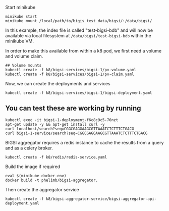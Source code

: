 
Start minikube
```
minikube start
minikube mount /local/path/to/bigis_test_data/bigsi/:/data/bigsi/
```

In this example, the index file is called "test-bigsi-bdb" and will now be available via local filesystem at `/data/bigsi/test-bigsi-bdb` within the minikube VM. 

In order to make this available from within a k8 pod, we first need a volume and volume claim. 

```
## Volume mounts
kubectl create -f k8/bigsi-services/bigsi-1/pv-volume.yaml
kubectl create -f k8/bigsi-services/bigsi-1/pv-claim.yaml
```

Now, we can create the deployments and services

```
kubectl create -f k8/bigsi-services/bigsi-1/bigsi-deployment.yaml
```


## You can test these are working by running 
```
kubectl exec -it bigsi-1-deployment-f6c8c9c5-76nzt 
apt-get update -y && apt-get install curl -y
curl localhost/search?seq=CGGCGAGGAAGCGTTAAATCTCTTTCTGACG 
curl bigsi-1-service/search?seq=CGGCGAGGAAGCGTTAAATCTCTTTCTGACG 
```

BIGSI aggregator requires a redis instance to cache the results from a query and as a celery broker.

```
kubectl create -f k8/redis/redis-service.yaml
```

Build the image if required
```
eval $(minikube docker-env)
docker build -t phelimb/bigsi-aggregator. 
```

Then create the aggregator service

```
kubectl create -f k8/bigsi-aggregator-service/bigsi-aggregator-api-deployment.yaml
```

